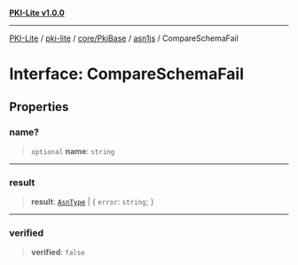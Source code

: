 [**PKI-Lite v1.0.0**](../../../../../../README.md)

---

[PKI-Lite](../../../../../../README.md) / [pki-lite](../../../../../README.md) / [core/PkiBase](../../../README.md) / [asn1js](../README.md) / CompareSchemaFail

# Interface: CompareSchemaFail

## Properties

### name?

> `optional` **name**: `string`

---

### result

> **result**: [`AsnType`](../type-aliases/AsnType.md) \| \{ `error`: `string`; \}

---

### verified

> **verified**: `false`
